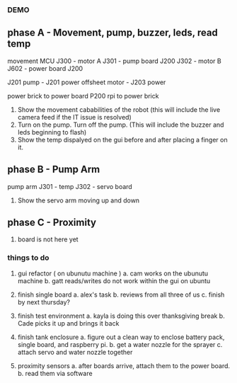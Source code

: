 ### DEMO

## phase A - Movement, pump, buzzer, leds, read temp
movement
MCU
J300 - motor A
J301 - pump board J200
J302 - motor B
J602 - power board J200

J201 pump - J201 power
offsheet motor - J203 power

power brick to power board P200
rpi to power brick


1. Show the movement cababilities of the robot (this will include the live camera feed if the IT issue is resolved)
2. Turn on the pump. Turn off the pump. (This will include the buzzer and leds beginning to flash) 
3. Show the temp dispalyed on the gui before and after placing a finger on it.

## phase B - Pump Arm
pump arm
J301 - temp
J302 - servo board

1. Show the servo arm moving up and down

## phase C - Proximity
1. board is not here yet


### things to do
1. gui refactor ( on ubunutu machine )
    a. cam works on the ubunutu machine
    b. gatt reads/writes do not work within the gui on ubuntu

2. finish single board
    a. alex's task
    b. reviews from all three of us
    c. finish by next thursday?

3. finish test environment
    a. kayla is doing this over thanksgiving break
    b. Cade picks it up and brings it back

4. finish tank enclosure
    a. figure out a clean way to enclose battery pack, single board, and raspberry pi.
    b. get a water nozzle for the sprayer
    c. attach servo and water nozzle together

5. proximity sensors
    a. after boards arrive, attach them to the power board.
    b. read them via software



